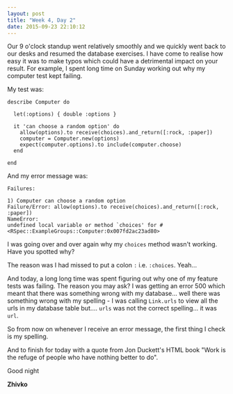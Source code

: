 ```yaml
---
layout: post
title: "Week 4, Day 2"
date: 2015-09-23 22:10:12
---
```

Our 9 o'clock standup went relatively smoothly and we quickly went back to our desks and resumed the database exercises. I have come to realise how easy it was to make typos which could have a detrimental impact on your result. For example, I spent long time on Sunday working out why my computer test kept failing.

My test was:


    describe Computer do

      let(:options) { double :options }

      it 'can choose a random option' do
        allow(options).to receive(choices).and_return([:rock, :paper])
        computer = Computer.new(options)
        expect(computer.options).to include(computer.choose)
      end

    end

And my error message was:

    Failures:

    1) Computer can choose a random option
    Failure/Error: allow(options).to receive(choices).and_return([:rock, :paper])
    NameError:
    undefined local variable or method `choices' for #<RSpec::ExampleGroups::Computer:0x007fd2ac23ad80>

I was going over and over again why my ```choices``` method wasn't working. Have you spotted why?

The reason was I had missed to put a colon ```:``` i.e. ```:choices```. Yeah...

And today, a long long time was spent figuring out why one of my feature tests was failing. The reason you may ask? I was getting an error 500 which meant that there was something wrong with my database... well there was something wrong with my spelling - I was calling ```Link.urls``` to view all the urls in my database table but.... ```urls``` was not the correct spelling... it was ```url```.

So from now on whenever I receive an error message, the first thing I check is my spelling.

And to finish for today with a quote from Jon Duckett's HTML book "Work is the refuge of people who have nothing better to do".

Good night

__Zhivko__
